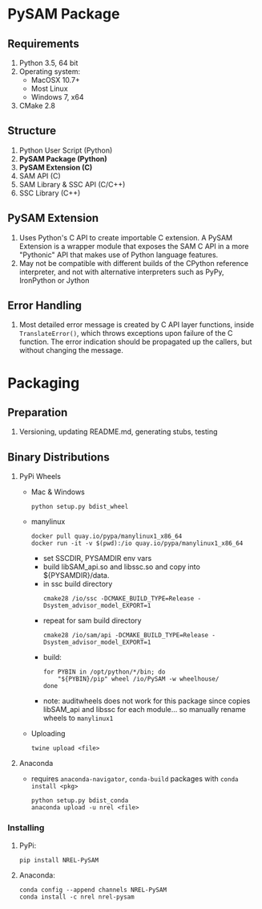 # PySAM Package

## Requirements
1. Python 3.5, 64 bit
2. Operating system:
	- MacOSX 10.7+
	- Most Linux
	- Windows 7, x64
3. CMake 2.8


## Structure

1. Python User Script (Python)
2. __PySAM Package (Python)__
3. __PySAM Extension (C)__
4. SAM API (C)
5. SAM Library & SSC API (C/C++)
6. SSC Library (C++)


## PySAM Extension

1. Uses Python's C API to create importable C extension. A PySAM Extension is a wrapper module that exposes the SAM C API in a more "Pythonic" API that makes use of Python language features.
2. May not be compatible with different builds of the CPython reference interpreter, and not with alternative interpreters such as PyPy, IronPython or Jython 


## Error Handling

1. Most detailed error message is created by C API layer functions, inside `TranslateError()`, which throws exceptions upon failure of the C function. The error indication should be propagated up the callers, but without changing the message.


# Packaging

## Preparation

1. Versioning, updating README.md, generating stubs, testing


## Binary Distributions
1. PyPi Wheels
	- Mac & Windows
		```
		python setup.py bdist_wheel
		```

	- manylinux
		```
		docker pull quay.io/pypa/manylinux1_x86_64
		docker run -it -v $(pwd):/io quay.io/pypa/manylinux1_x86_64
		```
		- set SSCDIR, PYSAMDIR env vars
		- build libSAM_api.so and libssc.so and copy into ${PYSAMDIR}/data.
		- in ssc build directory
			```
			cmake28 /io/ssc -DCMAKE_BUILD_TYPE=Release -Dsystem_advisor_model_EXPORT=1
			```
		- repeat for sam build directory
			```
			cmake28 /io/sam/api -DCMAKE_BUILD_TYPE=Release -Dsystem_advisor_model_EXPORT=1
			```
		- build:
			```
			for PYBIN in /opt/python/*/bin; do
				"${PYBIN}/pip" wheel /io/PySAM -w wheelhouse/
  			done
		  	```
		- note: auditwheels does not work for this package since copies libSAM_api and libssc for each module... so manually rename wheels to `manylinux1`

	- Uploading
		```
		twine upload <file>
		```

2. Anaconda
	- requires `anaconda-navigator`, `conda-build` packages with `conda install <pkg>`
		```
		python setup.py bdist_conda
		anaconda upload -u nrel <file>
		```


### Installing
1. PyPi:
	```
	pip install NREL-PySAM
	```

3. Anaconda:
	```
	conda config --append channels NREL-PySAM
	conda install -c nrel nrel-pysam
	```
